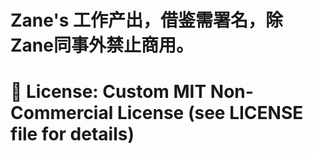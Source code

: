 # Zane's 工作产出，借鉴需署名，除Zane同事外禁止商用。
# 📜 License: Custom MIT Non-Commercial License (see LICENSE file for details)
